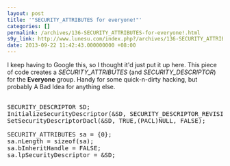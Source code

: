```yaml
---
layout: post
title: '"SECURITY_ATTRIBUTES for everyone!"'
categories: []
permalink: /archives/136-SECURITY_ATTRIBUTES-for-everyone!.html
s9y_link: http://www.lunesu.com/index.php?/archives/136-SECURITY_ATTRIBUTES-for-everyone!.html
date: 2013-09-22 11:42:43.000000000 +08:00
---
```

I keep having to Google this, so I thought it'd just put it up here. This piece of code creates a <em>SECURITY_ATTRIBUTES</em> (and <em>SECURITY_DESCRIPTOR</em>) for the <strong>Everyone</strong> group. Handy for some quick-n-dirty hacking, but probably A Bad Idea for anything else.<br />
<br />
<pre name="code" class="c">SECURITY_DESCRIPTOR SD;
InitializeSecurityDescriptor(&SD, SECURITY_DESCRIPTOR_REVISION);
SetSecurityDescriptorDacl(&SD, TRUE,(PACL)NULL, FALSE);

SECURITY_ATTRIBUTES sa = {0};
sa.nLength = sizeof(sa);
sa.bInheritHandle = FALSE;
sa.lpSecurityDescriptor = &SD;
</pre><br />
